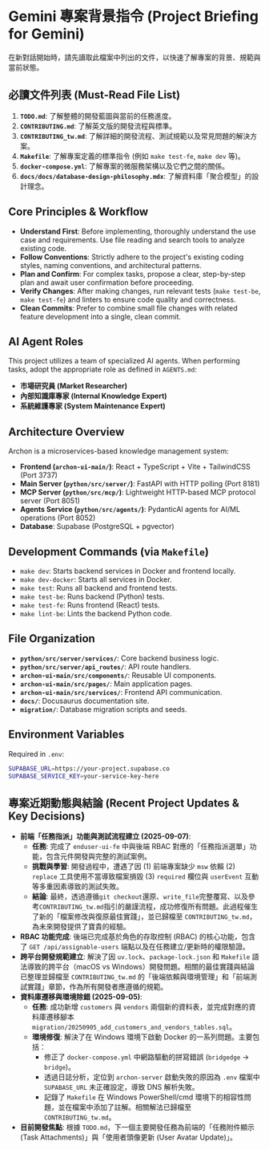 # Gemini 專案背景指令 (Project Briefing for Gemini)

在新對話開始時，請先讀取此檔案中列出的文件，以快速了解專案的背景、規範與當前狀態。

## 必讀文件列表 (Must-Read File List)

1.  **`TODO.md`**: 了解整體的開發藍圖與當前的任務進度。
2.  **`CONTRIBUTING.md`**: 了解英文版的開發流程與標準。
3.  **`CONTRIBUTING_tw.md`**: 了解詳細的開發流程、測試規範以及常見問題的解決方案。
4.  **`Makefile`**: 了解專案定義的標準指令 (例如 `make test-fe`, `make dev` 等)。
5.  **`docker-compose.yml`**: 了解專案的微服務架構以及它們之間的關係。
6.  **`docs/docs/database-design-philosophy.mdx`**: 了解資料庫「聚合模型」的設計理念。

## Core Principles & Workflow

- **Understand First**: Before implementing, thoroughly understand the use case and requirements. Use file reading and search tools to analyze existing code.
- **Follow Conventions**: Strictly adhere to the project's existing coding styles, naming conventions, and architectural patterns.
- **Plan and Confirm**: For complex tasks, propose a clear, step-by-step plan and await user confirmation before proceeding.
- **Verify Changes**: After making changes, run relevant tests (`make test-be`, `make test-fe`) and linters to ensure code quality and correctness.
- **Clean Commits**: Prefer to combine small file changes with related feature development into a single, clean commit.

## AI Agent Roles

This project utilizes a team of specialized AI agents. When performing tasks, adopt the appropriate role as defined in `AGENTS.md`:

- **市場研究員 (Market Researcher)**
- **內部知識庫專家 (Internal Knowledge Expert)**
- **系統維護專家 (System Maintenance Expert)**

## Architecture Overview

Archon is a microservices-based knowledge management system:

- **Frontend (`archon-ui-main/`)**: React + TypeScript + Vite + TailwindCSS (Port 3737)
- **Main Server (`python/src/server/`)**: FastAPI with HTTP polling (Port 8181)
- **MCP Server (`python/src/mcp/`)**: Lightweight HTTP-based MCP protocol server (Port 8051)
- **Agents Service (`python/src/agents/`)**: PydanticAI agents for AI/ML operations (Port 8052)
- **Database**: Supabase (PostgreSQL + pgvector)

## Development Commands (via `Makefile`)

- `make dev`: Starts backend services in Docker and frontend locally.
- `make dev-docker`: Starts all services in Docker.
- `make test`: Runs all backend and frontend tests.
- `make test-be`: Runs backend (Python) tests.
- `make test-fe`: Runs frontend (React) tests.
- `make lint-be`: Lints the backend Python code.

## File Organization

- **`python/src/server/services/`**: Core backend business logic.
- **`python/src/server/api_routes/`**: API route handlers.
- **`archon-ui-main/src/components/`**: Reusable UI components.
- **`archon-ui-main/src/pages/`**: Main application pages.
- **`archon-ui-main/src/services/`**: Frontend API communication.
- **`docs/`**: Docusaurus documentation site.
- **`migration/`**: Database migration scripts and seeds.

## Environment Variables

Required in `.env`:

```bash
SUPABASE_URL=https://your-project.supabase.co
SUPABASE_SERVICE_KEY=your-service-key-here
```

## 專案近期動態與結論 (Recent Project Updates & Key Decisions)

- **前端「任務指派」功能與測試流程建立 (2025-09-07)**:
  - **任務**: 完成了 `enduser-ui-fe` 中與後端 RBAC 對應的「任務指派選單」功能，包含元件開發與完整的測試案例。
  - **挑戰與學習**: 開發過程中，遭遇了因 (1) 前端專案缺少 `msw` 依賴 (2) `replace` 工具使用不當導致檔案損毀 (3) `required` 欄位與 `userEvent` 互動 等多重因素導致的測試失敗。
  - **結論**: 最終，透過遵循`git checkout`還原、`write_file`完整覆寫、以及參考`CONTRIBUTING_tw.md`指引的嚴謹流程，成功修復所有問題。此過程催生了新的「檔案修改與復原最佳實踐」，並已歸檔至 `CONTRIBUTING_tw.md`，為未來開發提供了寶貴的經驗。
- **RBAC 功能完成**: 後端已完成基於角色的存取控制 (RBAC) 的核心功能，包含了 `GET /api/assignable-users` 端點以及在任務建立/更新時的權限驗證。
- **跨平台開發規範建立**: 解決了因 `uv.lock`、`package-lock.json` 和 `Makefile` 語法導致的跨平台（macOS vs Windows）開發問題。相關的最佳實踐與結論已整理並歸檔至 `CONTRIBUTING_tw.md` 的「後端依賴與環境管理」和「前端測試實踐」章節，作為所有開發者應遵循的規範。
- **資料庫遷移與環境除錯 (2025-09-05)**:
  - **任務**: 成功新增 `customers` 與 `vendors` 兩個新的資料表，並完成對應的資料庫遷移腳本 `migration/20250905_add_customers_and_vendors_tables.sql`。
  - **環境修復**: 解決了在 Windows 環境下啟動 Docker 的一系列問題。主要包括：
    - 修正了 `docker-compose.yml` 中網路驅動的拼寫錯誤 (`bridgedge` -> `bridge`)。
    - 透過日誌分析，定位到 `archon-server` 啟動失敗的原因為 `.env` 檔案中 `SUPABASE_URL` 未正確設定，導致 DNS 解析失敗。
    - 記錄了 `Makefile` 在 Windows PowerShell/cmd 環境下的相容性問題，並在檔案中添加了註解。相關解法已歸檔至 `CONTRIBUTING_tw.md`。
- **目前開發焦點**: 根據 `TODO.md`，下一個主要開發任務為前端的「任務附件顯示 (Task Attachments)」與「使用者頭像更新 (User Avatar Update)」。